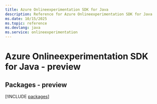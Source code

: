 ```yaml
---
title: Azure Onlineexperimentation SDK for Java
description: Reference for Azure Onlineexperimentation SDK for Java
ms.date: 10/15/2025
ms.topic: reference
ms.devlang: java
ms.service: onlineexperimentation
---
```

# Azure Onlineexperimentation SDK for Java - preview
## Packages - preview
[!INCLUDE [packages](onlineexperimentation-index.md)]